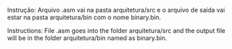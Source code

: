 Instrução: Arquivo .asm vai na pasta arquitetura/src e o arquivo de saída vai estar na pasta arquitetura/bin com o nome binary.bin.

Instructions: File .asm goes into the folder arquitetura/src and the output file will be in the folder arquitetura/bin named as binary.bin.
